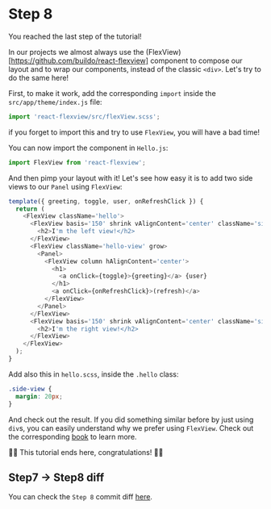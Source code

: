 # Step 8

You reached the last step of the tutorial!

In our projects we almost always use the (FlexView)[https://github.com/buildo/react-flexview] component to compose our layout and to wrap our components, instead of the classic `<div>`. Let's try to do the same here!

First, to make it work, add the corresponding `import` inside the `src/app/theme/index.js` file:
```js
import 'react-flexview/src/flexView.scss';
```
if you forget to import this and try to use `FlexView`, you will have a bad time!

You can now import the component in `Hello.js`:
```js
import FlexView from 'react-flexview';
```

And then pimp your layout with it!
Let's see how easy it is to add two side views to our `Panel` using `FlexView`:
```js
template({ greeting, toggle, user, onRefreshClick }) {
  return (
    <FlexView className='hello'>
      <FlexView basis='150' shrink vAlignContent='center' className='side-view'>
        <h2>I'm the left view!</h2>
      </FlexView>
      <FlexView className='hello-view' grow>
        <Panel>
          <FlexView column hAlignContent='center'>
            <h1>
              <a onClick={toggle}>{greeting}</a> {user}
            </h1>
            <a onClick={onRefreshClick}>(refresh)</a>
          </FlexView>
        </Panel>
      </FlexView>
      <FlexView basis='150' shrink vAlignContent='center' className='side-view'>
        <h2>I'm the right view!</h2>
      </FlexView>
    </FlexView>
  );
}
```

Add also this in `hello.scss`, inside the `.hello` class:
```css
.side-view {
  margin: 20px;
}
```

And check out the result. If you did something similar before by just using `div`s, you can easily understand why we prefer using `FlexView`. Check out the corresponding [book](https://buildo.gitbooks.io/flexview/content/docs/Introduction.html) to learn more.

🎉🎉 This tutorial ends here, congratulations! 🎉🎉

## Step7 -> Step8 diff

You can check the `Step 8` commit diff [here](https://github.com/buildo/webseed/commits/tutorial).
